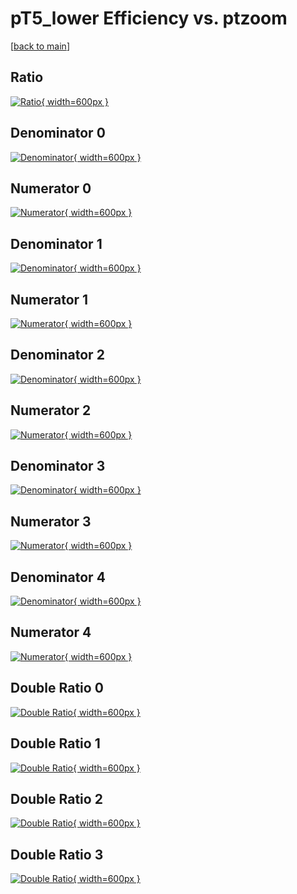 # pT5_lower Efficiency vs. ptzoom

[[back to main](./)]



## Ratio

[![Ratio](../mtv/var/pT5_lower_loweta_11_0_eff_ptzoom.png){ width=600px }](../mtv/var/pT5_lower_loweta_11_0_eff_ptzoom.pdf)

## Denominator 0

[![Denominator](../mtv/den/pT5_lower_loweta_11_0_eff_ptzoom_den0.png){ width=600px }](../mtv/den/pT5_lower_loweta_11_0_eff_ptzoom_den0.pdf)

## Numerator 0

[![Numerator](../mtv/num/pT5_lower_loweta_11_0_eff_ptzoom_num0.png){ width=600px }](../mtv/num/pT5_lower_loweta_11_0_eff_ptzoom_num0.pdf)

## Denominator 1

[![Denominator](../mtv/den/pT5_lower_loweta_11_0_eff_ptzoom_den1.png){ width=600px }](../mtv/den/pT5_lower_loweta_11_0_eff_ptzoom_den1.pdf)

## Numerator 1

[![Numerator](../mtv/num/pT5_lower_loweta_11_0_eff_ptzoom_num1.png){ width=600px }](../mtv/num/pT5_lower_loweta_11_0_eff_ptzoom_num1.pdf)

## Denominator 2

[![Denominator](../mtv/den/pT5_lower_loweta_11_0_eff_ptzoom_den2.png){ width=600px }](../mtv/den/pT5_lower_loweta_11_0_eff_ptzoom_den2.pdf)

## Numerator 2

[![Numerator](../mtv/num/pT5_lower_loweta_11_0_eff_ptzoom_num2.png){ width=600px }](../mtv/num/pT5_lower_loweta_11_0_eff_ptzoom_num2.pdf)

## Denominator 3

[![Denominator](../mtv/den/pT5_lower_loweta_11_0_eff_ptzoom_den3.png){ width=600px }](../mtv/den/pT5_lower_loweta_11_0_eff_ptzoom_den3.pdf)

## Numerator 3

[![Numerator](../mtv/num/pT5_lower_loweta_11_0_eff_ptzoom_num3.png){ width=600px }](../mtv/num/pT5_lower_loweta_11_0_eff_ptzoom_num3.pdf)

## Denominator 4

[![Denominator](../mtv/den/pT5_lower_loweta_11_0_eff_ptzoom_den4.png){ width=600px }](../mtv/den/pT5_lower_loweta_11_0_eff_ptzoom_den4.pdf)

## Numerator 4

[![Numerator](../mtv/num/pT5_lower_loweta_11_0_eff_ptzoom_num4.png){ width=600px }](../mtv/num/pT5_lower_loweta_11_0_eff_ptzoom_num4.pdf)

## Double Ratio 0

[![Double Ratio](../mtv/ratio/pT5_lower_loweta_11_0_eff_ptzoom_ratio0.png){ width=600px }](../mtv/ratio/pT5_lower_loweta_11_0_eff_ptzoom_ratio0.pdf)

## Double Ratio 1

[![Double Ratio](../mtv/ratio/pT5_lower_loweta_11_0_eff_ptzoom_ratio1.png){ width=600px }](../mtv/ratio/pT5_lower_loweta_11_0_eff_ptzoom_ratio1.pdf)

## Double Ratio 2

[![Double Ratio](../mtv/ratio/pT5_lower_loweta_11_0_eff_ptzoom_ratio2.png){ width=600px }](../mtv/ratio/pT5_lower_loweta_11_0_eff_ptzoom_ratio2.pdf)

## Double Ratio 3

[![Double Ratio](../mtv/ratio/pT5_lower_loweta_11_0_eff_ptzoom_ratio3.png){ width=600px }](../mtv/ratio/pT5_lower_loweta_11_0_eff_ptzoom_ratio3.pdf)

